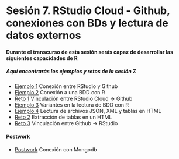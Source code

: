 # Sesión 7. RStudio Cloud - Github, conexiones con BDs y lectura de datos externos


#### Durante el transcurso de esta sesión serás capaz de desarrollar las siguientes capacidades de R 


##### Aquí encontrarás los ejemplos y retos de la sesión 7.

- [Ejemplo 1](https://github.com/beduExpert/Programacion-con-R-Santander/tree/master/Sesion-07/Ejemplo-01) Conexión entre RStudio y Github
- [Ejemplo 2](https://github.com/beduExpert/Programacion-con-R-Santander/tree/master/Sesion-07/Ejemplo-02) Conexión a una BDD con R
- [Reto 1](https://github.com/beduExpert/Programacion-con-R-Santander/blob/master/Sesion-07/Reto-01) Vinculación entre RStudio Cloud -> Github
- [Ejemplo 3](https://github.com/beduExpert/Programacion-con-R-Santander/tree/master/Sesion-07/Ejemplo-03) Variantes en la lectura de BDD con R
- [Ejemplo 4](https://github.com/beduExpert/Programacion-con-R-Santander/tree/master/Sesion-07/Ejemplo-04) Lectura de archivos JSON, XML y tablas en HTML
- [Reto 2](https://github.com/beduExpert/Programacion-con-R-Santander/blob/master/Sesion-07/Reto-02) Extracción de tablas en un HTML
- [Reto 3](https://github.com/beduExpert/Programacion-con-R-Santander/tree/master/Sesion-07/Reto-03) Vinculación entre Github -> RStudio

#### Postwork

- [Postwork](https://github.com/beduExpert/Programacion-con-R-Santander/tree/master/Sesion-07/Postwork) Conexión con Mongodb
